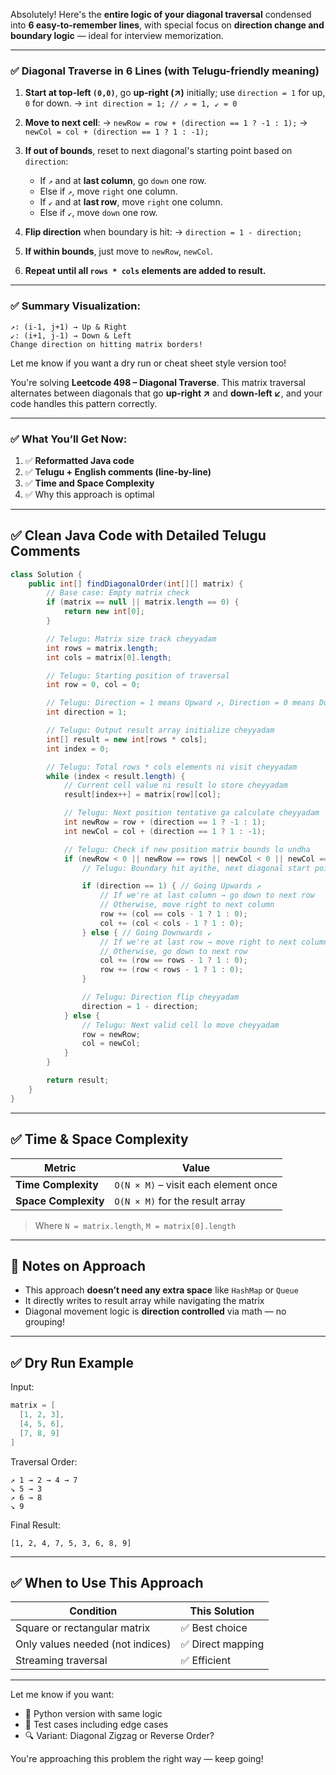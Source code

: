 
Absolutely! Here's the **entire logic of your diagonal traversal** condensed into **6 easy-to-remember lines**, with special focus on **direction change and boundary logic** — ideal for interview memorization.

---

### ✅ **Diagonal Traverse in 6 Lines (with Telugu-friendly meaning)**

1. **Start at top-left `(0,0)`**, go **up-right (↗)** initially; use `direction = 1` for up, `0` for down.
   → `int direction = 1; // ↗ = 1, ↙ = 0`

2. **Move to next cell**:
   → `newRow = row + (direction == 1 ? -1 : 1);`
   → `newCol = col + (direction == 1 ? 1 : -1);`

3. **If out of bounds**, reset to next diagonal's starting point based on `direction`:

   * If `↗` and at **last column**, go `down` one row.
   * Else if `↗`, move `right` one column.
   * If `↙` and at **last row**, move `right` one column.
   * Else if `↙`, move `down` one row.

4. **Flip direction** when boundary is hit:
   → `direction = 1 - direction;`

5. **If within bounds**, just move to `newRow`, `newCol`.

6. **Repeat until all `rows * cols` elements are added to result.**

---

### ✅ Summary Visualization:

```
↗: (i-1, j+1) → Up & Right  
↙: (i+1, j-1) → Down & Left  
Change direction on hitting matrix borders!
```

Let me know if you want a dry run or cheat sheet style version too!



You're solving **Leetcode 498 – Diagonal Traverse**. This matrix traversal alternates between diagonals that go **up-right ↗️** and **down-left ↙️**, and your code handles this pattern correctly.

---

### ✅ What You’ll Get Now:

1. ✅ **Reformatted Java code**
2. ✅ **Telugu + English comments (line-by-line)**
3. ✅ **Time and Space Complexity**
4. ✅ Why this approach is optimal

---

## ✅ Clean Java Code with Detailed Telugu Comments

```java
class Solution {
    public int[] findDiagonalOrder(int[][] matrix) {
        // Base case: Empty matrix check
        if (matrix == null || matrix.length == 0) {
            return new int[0];
        }

        // Telugu: Matrix size track cheyyadam
        int rows = matrix.length;
        int cols = matrix[0].length;

        // Telugu: Starting position of traversal
        int row = 0, col = 0;

        // Telugu: Direction = 1 means Upward ↗, Direction = 0 means Downward ↙
        int direction = 1;

        // Telugu: Output result array initialize cheyyadam
        int[] result = new int[rows * cols];
        int index = 0;

        // Telugu: Total rows * cols elements ni visit cheyyadam
        while (index < result.length) {
            // Current cell value ni result lo store cheyyadam
            result[index++] = matrix[row][col];

            // Telugu: Next position tentative ga calculate cheyyadam
            int newRow = row + (direction == 1 ? -1 : 1);
            int newCol = col + (direction == 1 ? 1 : -1);

            // Telugu: Check if new position matrix bounds lo undha
            if (newRow < 0 || newRow == rows || newCol < 0 || newCol == cols) {
                // Telugu: Boundary hit ayithe, next diagonal start point calculate cheyyadam

                if (direction == 1) { // Going Upwards ↗
                    // If we're at last column → go down to next row
                    // Otherwise, move right to next column
                    row += (col == cols - 1 ? 1 : 0);
                    col += (col < cols - 1 ? 1 : 0);
                } else { // Going Downwards ↙
                    // If we're at last row → move right to next column
                    // Otherwise, go down to next row
                    col += (row == rows - 1 ? 1 : 0);
                    row += (row < rows - 1 ? 1 : 0);
                }

                // Telugu: Direction flip cheyyadam
                direction = 1 - direction;
            } else {
                // Telugu: Next valid cell lo move cheyyadam
                row = newRow;
                col = newCol;
            }
        }

        return result;
    }
}
```

---

## ✅ Time & Space Complexity

| Metric               | Value                                |
| -------------------- | ------------------------------------ |
| **Time Complexity**  | `O(N × M)` – visit each element once |
| **Space Complexity** | `O(N × M)` for the result array      |

> Where `N = matrix.length`, `M = matrix[0].length`

---

## 🧠 Notes on Approach

* This approach **doesn’t need any extra space** like `HashMap` or `Queue`
* It directly writes to result array while navigating the matrix
* Diagonal movement logic is **direction controlled** via math — no grouping!

---

## ✅ Dry Run Example

Input:

```java
matrix = [
  [1, 2, 3],
  [4, 5, 6],
  [7, 8, 9]
]
```

Traversal Order:

```
↗ 1 → 2 → 4 → 7
↘ 5 → 3
↗ 6 → 8
↘ 9
```

Final Result:

```
[1, 2, 4, 7, 5, 3, 6, 8, 9]
```

---

## ✅ When to Use This Approach

| Condition                        | This Solution    |
| -------------------------------- | ---------------- |
| Square or rectangular matrix     | ✅ Best choice    |
| Only values needed (not indices) | ✅ Direct mapping |
| Streaming traversal              | ✅ Efficient      |

---

Let me know if you want:

* 🔁 Python version with same logic
* 🧪 Test cases including edge cases
* 🔍 Variant: Diagonal Zigzag or Reverse Order?

You're approaching this problem the right way — keep going!
